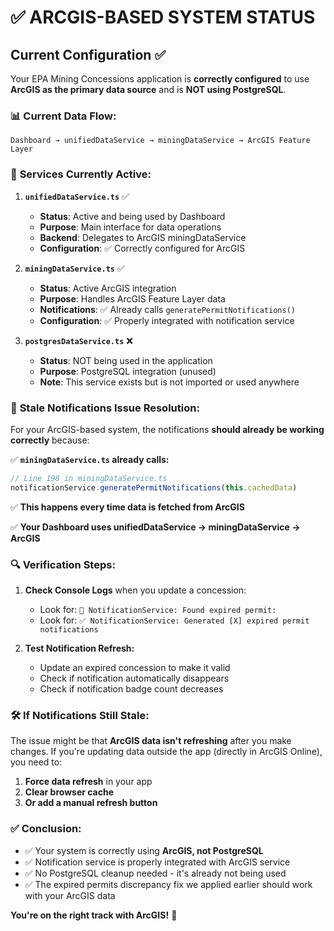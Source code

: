 # ✅ ARCGIS-BASED SYSTEM STATUS

## Current Configuration ✅

Your EPA Mining Concessions application is **correctly configured** to use **ArcGIS as the primary data source** and is **NOT using PostgreSQL**.

### 📊 **Current Data Flow:**
```
Dashboard → unifiedDataService → miningDataService → ArcGIS Feature Layer
```

### 🔧 **Services Currently Active:**

1. **`unifiedDataService.ts`** ✅
   - **Status**: Active and being used by Dashboard
   - **Purpose**: Main interface for data operations
   - **Backend**: Delegates to ArcGIS miningDataService
   - **Configuration**: ✅ Correctly configured for ArcGIS

2. **`miningDataService.ts`** ✅  
   - **Status**: Active ArcGIS integration
   - **Purpose**: Handles ArcGIS Feature Layer data
   - **Notifications**: ✅ Already calls `generatePermitNotifications()`
   - **Configuration**: ✅ Properly integrated with notification service

3. **`postgresDataService.ts`** ❌
   - **Status**: NOT being used in the application
   - **Purpose**: PostgreSQL integration (unused)
   - **Note**: This service exists but is not imported or used anywhere

### 🎯 **Stale Notifications Issue Resolution:**

For your ArcGIS-based system, the notifications **should already be working correctly** because:

✅ **`miningDataService.ts` already calls:**
```typescript
// Line 198 in miningDataService.ts
notificationService.generatePermitNotifications(this.cachedData)
```

✅ **This happens every time data is fetched from ArcGIS**

✅ **Your Dashboard uses unifiedDataService → miningDataService → ArcGIS**

### 🔍 **Verification Steps:**

1. **Check Console Logs** when you update a concession:
   - Look for: `🚨 NotificationService: Found expired permit:`
   - Look for: `✅ NotificationService: Generated [X] expired permit notifications`

2. **Test Notification Refresh:**
   - Update an expired concession to make it valid
   - Check if notification automatically disappears
   - Check if notification badge count decreases

### 🛠️ **If Notifications Still Stale:**

The issue might be that **ArcGIS data isn't refreshing** after you make changes. If you're updating data outside the app (directly in ArcGIS Online), you need to:

1. **Force data refresh** in your app
2. **Clear browser cache**
3. **Or add a manual refresh button**

### ✅ **Conclusion:**

- ✅ Your system is correctly using **ArcGIS, not PostgreSQL**
- ✅ Notification service is properly integrated with ArcGIS service
- ✅ No PostgreSQL cleanup needed - it's already not being used
- ✅ The expired permits discrepancy fix we applied earlier should work with your ArcGIS data

**You're on the right track with ArcGIS!** 🎯
